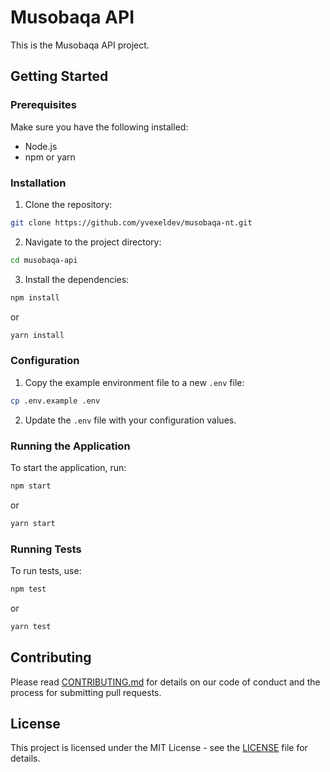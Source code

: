 # Musobaqa API

This is the Musobaqa API project.

## Getting Started

### Prerequisites

Make sure you have the following installed:
- Node.js
- npm or yarn

### Installation

1. Clone the repository:
  ```sh
  git clone https://github.com/yvexeldev/musobaqa-nt.git
  ```
2. Navigate to the project directory:
  ```sh
  cd musobaqa-api
  ```
3. Install the dependencies:
  ```sh
  npm install
  ```
  or
  ```sh
  yarn install
  ```

### Configuration

1. Copy the example environment file to a new `.env` file:
  ```sh
  cp .env.example .env
  ```
2. Update the `.env` file with your configuration values.

### Running the Application

To start the application, run:
```sh
npm start
```
or
```sh
yarn start
```

### Running Tests

To run tests, use:
```sh
npm test
```
or
```sh
yarn test
```

## Contributing

Please read [CONTRIBUTING.md](CONTRIBUTING.md) for details on our code of conduct and the process for submitting pull requests.

## License

This project is licensed under the MIT License - see the [LICENSE](LICENSE) file for details.